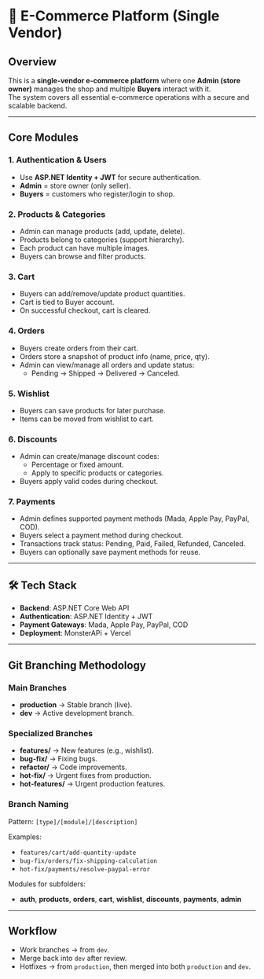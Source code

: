 # 🛒 E-Commerce Platform (Single Vendor)

## Overview
This is a **single-vendor e-commerce platform** where one **Admin (store owner)** manages the shop and multiple **Buyers** interact with it.  
The system covers all essential e-commerce operations with a secure and scalable backend.

---

## Core Modules

### 1. Authentication & Users
- Use **ASP.NET Identity + JWT** for secure authentication.  
- **Admin** = store owner (only seller).  
- **Buyers** = customers who register/login to shop.  

### 2. Products & Categories
- Admin can manage products (add, update, delete).  
- Products belong to categories (support hierarchy).  
- Each product can have multiple images.  
- Buyers can browse and filter products.  

### 3. Cart
- Buyers can add/remove/update product quantities.  
- Cart is tied to Buyer account.  
- On successful checkout, cart is cleared.  

### 4. Orders
- Buyers create orders from their cart.  
- Orders store a snapshot of product info (name, price, qty).  
- Admin can view/manage all orders and update status:  
  - Pending → Shipped → Delivered → Canceled.  

### 5. Wishlist
- Buyers can save products for later purchase.  
- Items can be moved from wishlist to cart.  

### 6. Discounts
- Admin can create/manage discount codes:  
  - Percentage or fixed amount.  
  - Apply to specific products or categories.  
- Buyers apply valid codes during checkout.  

### 7. Payments
- Admin defines supported payment methods (Mada, Apple Pay, PayPal, COD).  
- Buyers select a payment method during checkout.  
- Transactions track status: Pending, Paid, Failed, Refunded, Canceled.  
- Buyers can optionally save payment methods for reuse.  

---

## 🛠 Tech Stack
- **Backend**: ASP.NET Core Web API  
- **Authentication**: ASP.NET Identity + JWT  
- **Payment Gateways**: Mada, Apple Pay, PayPal, COD  
- **Deployment**: MonsterAPi + Vercel

---

## Git Branching Methodology

### Main Branches
- **production** → Stable branch (live).  
- **dev** → Active development branch.  

### Specialized Branches
- **features/** → New features (e.g., wishlist).  
- **bug-fix/** → Fixing bugs.  
- **refactor/** → Code improvements.  
- **hot-fix/** → Urgent fixes from production.  
- **hot-features/** → Urgent production features.  

### Branch Naming
Pattern: `[type]/[module]/[description]`  

Examples:  
- `features/cart/add-quantity-update`  
- `bug-fix/orders/fix-shipping-calculation`  
- `hot-fix/payments/resolve-paypal-error`  

Modules for subfolders:  
- **auth**, **products**, **orders**, **cart**, **wishlist**, **discounts**, **payments**, **admin**  

---

##  Workflow
- Work branches → from `dev`.  
- Merge back into `dev` after review.  
- Hotfixes → from `production`, then merged into both `production` and `dev`.  

